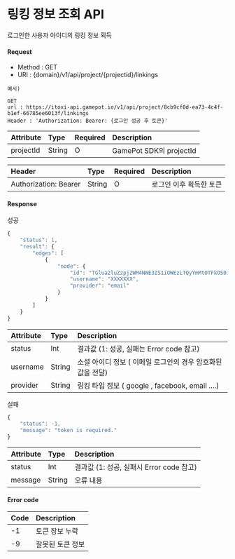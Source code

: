 # 링킹 정보 조회 API 

로그인한 사용자 아이디의 링킹 정보 획득

#### Request

 - Method : GET
 - URI : {domain}/v1/api/project/{projectid}/linkings

```text
예시)

GET
url : https://itoxi-api.gamepot.io/v1/api/project/8cb9cf0d-ea73-4c4f-b1ef-66785ee6013f/linkings
Header : 'Authorization: Bearer: {로그인 성공 후 토큰}'

```
| Attribute    | Type   | Required | Description                  |
| :-------- | :----- | :------- | :--------------------------- |
| projectId  | String | O        |   GamePot SDK의 projectId   |

| Header    | Type   | Required | Description                  |
| :-------- | :----- | :------- | :--------------------------- |
| Authorization: Bearer| String | O        |   로그인 이후 획득한 토큰    |



#### Response

성공

```javascript
{
    "status": 1,
    "result": {
        "edges": [
            {
                "node": {
                    "id": "TGlua2luZzpjZWM4NWE3ZS1iOWEzLTQyYmMtOTFkOS01OGJiMzBiYTcyYzc=",
                    "username": "XXXXXXX",
                    "provider": "email"
                }
            }
        ]
    }
}
```

| Attribute       | Type    | Description                                     |
| :---------------| :------ | :---------------------------------------------- |
| status          | Int     | 결과값 \(1: 성공, 실패는 Error code 참고\)            |
| username        | String  | 소셜 아이디 정보 ( 이메일 로그인의 경우 암호화된 값을 전달)    |
| provider        | String  | 링킹 타입 정보 ( google , facebook, email ....)   |


실패
```javascript
{
    "status": -1,
    "message": "token is required."
}
```

| Attribute | Type   | Description                                     |
| :-------- | :----- | :---------------------------------------------- |
| status    | Int    | 결과값 \(1: 성공, 실패시 Error code 참고\)            |
| message   | String | 오류 내용                                         |



#### Error code

| Code | Description                                                       |
| :--- | :---------------------------------------------------------------- |
| -1  | 토큰 장보 누락                   |
| -9  | 잘못된 토큰 정보        |





